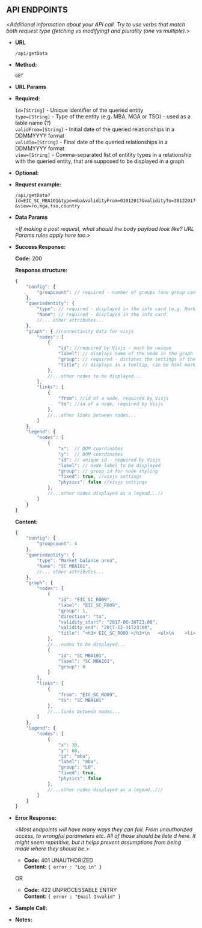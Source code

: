 API ENDPOINTS
----
  <_Additional information about your API call. Try to use verbs that match both request type (fetching vs modifying) and plurality (one vs multiple)._>

* **URL**

  `/api/getData`

* **Method:**

  `GET`
  
*  **URL Params**

* **Required:**
 
   `id=[String]` - Unique identifier of the queried entity  
   `type=[String]` - Type of the entity (e.g. MBA, MGA or TSO) - used as a table name (?)  
   `validFrom=[String]` - Initial date of the queried relationships in a DDMMYYYY format  
   `validTo=[String]` - Final date of the queried relationships in a DDMMYYYY format  
   `view=[String]` - Comma-separated list of entitity types in a relationship with the queried entity, that are supposed to be displayed in a graph  
   

*   **Optional:**

*   **Request example:**

    `/api/getData?id=EIC_SC_MBA101&type=mba&validityFrom=01012017&validityTo=30122017&view=ro,mga,tso,country`


* **Data Params**

  <_If making a post request, what should the body payload look like? URL Params rules apply here too._>

* **Success Response:**

  **Code:** 200 <br />

  **Response structure:**  
    ```javascript
    {
        "config": {
            "groupcount": // required - number of groups (one group can for example be all the MBA nodes)
        },
        "queriedentity": {
            "type": // required - displayed in the info card (e.g. Market Balance Area)
            "Name": // required - displayed in the info card
            //... other attributes...        
        },
        "graph": { //connectivity data for visjs
            "nodes": [
                {
                    "id": //required by Visjs - must be unique
                    "label": // displays name of the node in the graph
                    "group": // required - dictates the settings of the group of nodes (e.g. color, highlight color)
                    "title": // displays in a tooltip, can be html markup
                },
                //...other nodes to be displayed...
            ],
            "links": [
                {
                    "from": //id of a node, required by Visjs
                    "to": //id of a node, required by Visjs
                },
                //...other links between nodes...
            ]
        },
        "legend": {
            "nodes": [
                {
                    "x":  // DOM coordinates
                    "y":  // DOM coordinates
                    "id": // unique id - required by Visjs
                    "label": // node label to be displayed
                    "group": // group id for node styling
                    "fixed": true, //visjs settings
                    "physics": false //visjs settings
                },
                //...other nodes displayed as a legend...//
            ]
        }
    }
    ```


  **Content:**  
    ```javascript
    {
        "config": {
            "groupcount": 4
        },
        "queriedentity": {
            "type": "Market balance area",
            "Name": "SC MBA101",
            //... other attributes...        
        },
        "graph": {
            "nodes": [
                {
                    "id": "EIC_SC_RO09",
                    "label": "EIC_SC_RO09",
                    "group": 1,
                    "direction": "to",
                    "validity_start": "2017-06-30T23:00",
                    "validity_end": "2017-12-31T23:00",
                    "title": "<h3> EIC_SC_RO09 </h3>\n   <ul>\n    <li>Validity start: 2017-06-30T23:00</li>\n    <li>Validity end: 2017-12-31T23:00</li>\n   </ul>       \n   "
                },
                //...nodes to be displayed...
                {
                    "id": "SC MBA101",
                    "label": "SC MBA101",
                    "group": 0
                }
            ],
            "links": [
                {
                    "from": "EIC_SC_RO09",
                    "to": "SC MBA101"
                },
                //...links between nodes...
            ]
        },
        "legend": {
            "nodes": [
                {
                    "x": 30,
                    "y": 60,
                    "id": "mba",
                    "label": "mba",
                    "group": "L0",
                    "fixed": true,
                    "physics": false
                },
                //...other nodes displayed as a legend..///
            ]
        }
    }
    ```
 
* **Error Response:**

  <_Most endpoints will have many ways they can fail. From unauthorized access, to wrongful parameters etc. All of those should be liste d here. It might seem repetitive, but it helps prevent assumptions from being made where they should be._>

  * **Code:** 401 UNAUTHORIZED <br />
    **Content:** `{ error : "Log in" }`

  OR

  * **Code:** 422 UNPROCESSABLE ENTRY <br />
    **Content:** `{ error : "Email Invalid" }`

* **Sample Call:**


* **Notes:**
